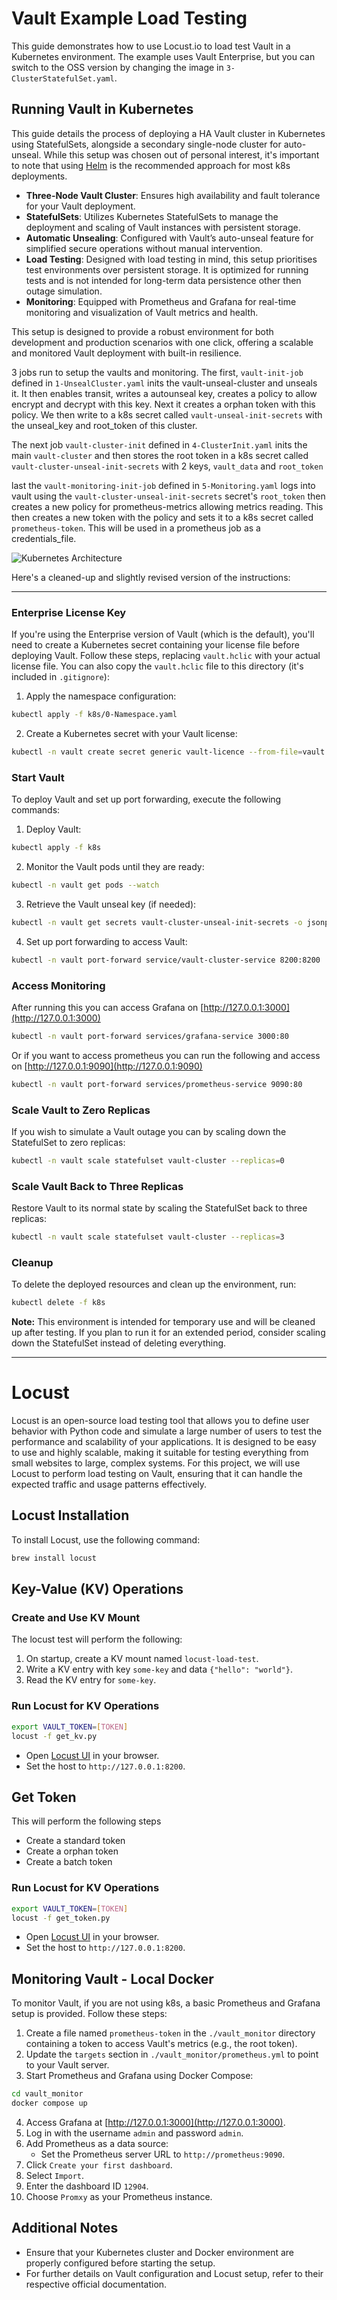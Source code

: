 # Vault Example Load Testing

This guide demonstrates how to use Locust.io to load test Vault in a Kubernetes environment. The example uses Vault Enterprise, but you can switch to the OSS version by changing the image in `3-ClusterStatefulSet.yaml`.


## Running Vault in Kubernetes

This guide details the process of deploying a HA Vault cluster in Kubernetes using StatefulSets, alongside a secondary single-node cluster for auto-unseal. While this setup was chosen out of personal interest, it's important to note that using [Helm](https://developer.hashicorp.com/vault/docs/platform/k8s/helm) is the recommended approach for most k8s deployments.

- **Three-Node Vault Cluster**: Ensures high availability and fault tolerance for your Vault deployment.
- **StatefulSets**: Utilizes Kubernetes StatefulSets to manage the deployment and scaling of Vault instances with persistent storage.
- **Automatic Unsealing**: Configured with Vault’s auto-unseal feature for simplified secure operations without manual intervention.
- **Load Testing**: Designed with load testing in mind, this setup prioritises test environments over persistent storage. It is optimized for running tests and is not intended for long-term data persistence other then outage simulation. 
- **Monitoring**: Equipped with Prometheus and Grafana for real-time monitoring and visualization of Vault metrics and health.

This setup is designed to provide a robust environment for both development and production scenarios with one click, offering a scalable and monitored Vault deployment with built-in resilience.

3 jobs run to setup the vaults and monitoring. The first, `vault-init-job` defined in `1-UnsealCluster.yaml` inits the vault-unseal-cluster and unseals it. It then enables transit, writes a autounseal key, creates a policy to allow encrypt and decrypt with this key. Next it creates a orphan token with this policy. We then write to a k8s secret called `vault-unseal-init-secrets` with the unseal_key and root_token of this cluster. 

The next job `vault-cluster-init` defined in `4-ClusterInit.yaml` inits the main `vault-cluster` and then stores the root token in a k8s secret called `vault-cluster-unseal-init-secrets` with 2 keys, `vault_data` and `root_token`

last the `vault-monitoring-init-job` defined in `5-Monitoring.yaml` logs into vault using the `vault-cluster-unseal-init-secrets` secret's `root_token` then creates a new policy for prometheus-metrics allowing metrics reading. This then creates a new token with the policy and sets it to a k8s secret called `prometheus-token`. This will be used in a prometheus job as a credentials_file. 

![Kubernetes Architecture](docs/vault-k8s.png)

Here's a cleaned-up and slightly revised version of the instructions:

---

### Enterprise License Key

If you're using the Enterprise version of Vault (which is the default), you'll need to create a Kubernetes secret containing your license file before deploying Vault. Follow these steps, replacing `vault.hclic` with your actual license file. You can also copy the `vault.hclic` file to this directory (it's included in `.gitignore`):

1. Apply the namespace configuration:
```bash
kubectl apply -f k8s/0-Namespace.yaml
```

2. Create a Kubernetes secret with your Vault license:
```bash
kubectl -n vault create secret generic vault-licence --from-file=vault.hclic
```

### Start Vault

To deploy Vault and set up port forwarding, execute the following commands:

1. Deploy Vault:
```bash
kubectl apply -f k8s
```

2. Monitor the Vault pods until they are ready:
```bash
kubectl -n vault get pods --watch
```

3. Retrieve the Vault unseal key (if needed):
```bash
kubectl -n vault get secrets vault-cluster-unseal-init-secrets -o jsonpath="{.data.vault_data}" | base64 -d
```

4. Set up port forwarding to access Vault:
```bash
kubectl -n vault port-forward service/vault-cluster-service 8200:8200
```

### Access Monitoring
After running this you can access Grafana on [http://127.0.0.1:3000](http://127.0.0.1:3000)
```bash
kubectl -n vault port-forward services/grafana-service 3000:80
```

Or if you want to access prometheus you can run the following and access on [http://127.0.0.1:9090](http://127.0.0.1:9090)
```bash
kubectl -n vault port-forward services/prometheus-service 9090:80
```

### Scale Vault to Zero Replicas

If you wish to simulate a Vault outage you can by scaling down the StatefulSet to zero replicas:

```bash
kubectl -n vault scale statefulset vault-cluster --replicas=0
```

### Scale Vault Back to Three Replicas

Restore Vault to its normal state by scaling the StatefulSet back to three replicas:

```bash
kubectl -n vault scale statefulset vault-cluster --replicas=3
```

### Cleanup

To delete the deployed resources and clean up the environment, run:

```bash
kubectl delete -f k8s
```

**Note:** This environment is intended for temporary use and will be cleaned up after testing. If you plan to run it for an extended period, consider scaling down the StatefulSet instead of deleting everything.

---
# Locust

Locust is an open-source load testing tool that allows you to define user behavior with Python code and simulate a large number of users to test the performance and scalability of your applications. It is designed to be easy to use and highly scalable, making it suitable for testing everything from small websites to large, complex systems. For this project, we will use Locust to perform load testing on Vault, ensuring that it can handle the expected traffic and usage patterns effectively.

## Locust Installation

To install Locust, use the following command:

```bash
brew install locust
```

## Key-Value (KV) Operations

### Create and Use KV Mount
The locust test will perform the following:
1. On startup, create a KV mount named `locust-load-test`.
2. Write a KV entry with key `some-key` and data `{"hello": "world"}`.
3. Read the KV entry for `some-key`.

### Run Locust for KV Operations

```bash
export VAULT_TOKEN=[TOKEN]
locust -f get_kv.py
```

- Open [Locust UI](http://127.0.0.1:8089/) in your browser.
- Set the host to `http://127.0.0.1:8200`.

## Get Token
This will perform the following steps
* Create a standard token
* Create a orphan token
* Create a batch token

### Run Locust for KV Operations

```bash
export VAULT_TOKEN=[TOKEN]
locust -f get_token.py
```

- Open [Locust UI](http://127.0.0.1:8089/) in your browser.
- Set the host to `http://127.0.0.1:8200`.

## Monitoring Vault - Local Docker

To monitor Vault, if you are not using k8s, a basic Prometheus and Grafana setup is provided. Follow these steps:

1. Create a file named `prometheus-token` in the `./vault_monitor` directory containing a token to access Vault's metrics (e.g., the root token).
2. Update the `targets` section in `./vault_monitor/prometheus.yml` to point to your Vault server.
3. Start Prometheus and Grafana using Docker Compose:

```bash
cd vault_monitor
docker compose up
```

4. Access Grafana at [http://127.0.0.1:3000](http://127.0.0.1:3000).
5. Log in with the username `admin` and password `admin`.
6. Add Prometheus as a data source:
   - Set the Prometheus server URL to `http://prometheus:9090`.
7. Click `Create your first dashboard`.
8. Select `Import`.
9. Enter the dashboard ID `12904`.
10. Choose `Promxy` as your Prometheus instance.

## Additional Notes

- Ensure that your Kubernetes cluster and Docker environment are properly configured before starting the setup.
- For further details on Vault configuration and Locust setup, refer to their respective official documentation.
